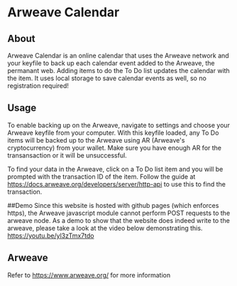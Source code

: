 # Arweave Calendar
## About
Arweave Calendar is an online calendar that uses the Arweave network and your keyfile to back up each calendar event added to the Arweave, the permanant web. Adding items to do the To Do list updates the calendar with the item. It uses local storage to save calendar events as well, so no registration required!
## Usage
To enable backing up on the Arweave, navigate to settings and choose your Arweave keyfile from your computer. With this keyfile loaded, any To Do items will be backed up to the Arweave using AR (Arweave's cryptocurrency) from your wallet. Make sure you have enough AR for the transansaction or it will be unsuccessful. 

To find your data in the Arweave, click on a To Do list item and you will be prompted with the transaction ID of the item. Follow the guide at https://docs.arweave.org/developers/server/http-api to use this to find the transaction. 

##Demo
Since this website is hosted with github pages (which enforces https), the Arweave javascript module cannot perform POST requests to the arweave node. As a demo to show that the website does indeed write to the arweave, please take a look at the video below demonstrating this.
https://youtu.be/yl3zTmx7tdo

## Arweave
Refer to https://www.arweave.org/ for more information





